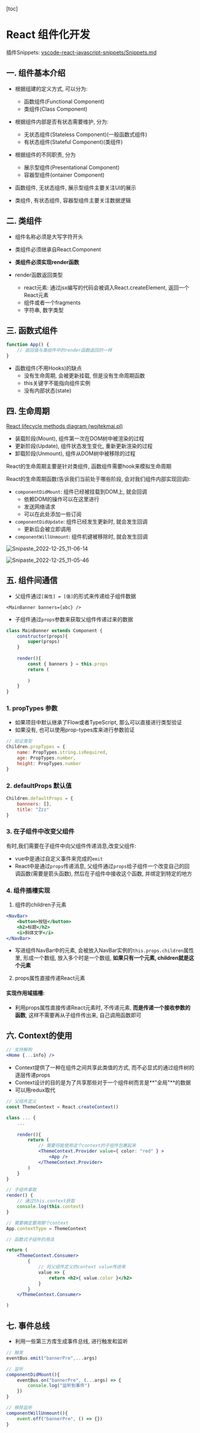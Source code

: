 [toc]

# React 组件化开发

插件Snippets: [vscode-react-javascript-snippets/Snippets.md](https://github.com/ults-io/vscode-react-javascript-snippets/blob/HEAD/docs/Snippets.md)

## 一.  组件基本介绍

- 根据组建的定义方式, 可以分为:
  - 函数组件(Functional Component)
  - 类组件(Class Component)
- 根据组件内部是否有状态需要维护, 分为:
  - 无状态组件(Stateless Component)(一般函数式组件)
  - 有状态组件(Stateful Component)(类组件)
- 根据组件的不同职责, 分为
  - 展示型组件(Presentational Component)
  - 容器型组件(ontainer Component)



- 函数组件, 无状态组件, 展示型组件主要关注UI的展示
- 类组件, 有状态组件, 容器型组件主要关注数据逻辑





## 二. 类组件

- 组件名称必须是大写字符开头
- 类组件必须继承自React.Component
- **类组件必须实现render函数**



- render函数返回类型
  - react元素: 通过jsx编写的代码会被调入React.createElement, 返回一个React元素
  - 组件或者一个fragments
  - 字符串, 数字类型



## 三. 函数式组件

```jsx
function App() {
    // 返回值与类组件中的render函数返回的一样
}
```

- 函数组件(不用Hooks)的缺点
  - 没有生命周期, 会被更新挂载, 但是没有生命周期函数
  - this关键字不能指向组件实例
  - 没有内部状态(state)





## 四. 生命周期

[React lifecycle methods diagram (wojtekmaj.pl)](https://projects.wojtekmaj.pl/react-lifecycle-methods-diagram/)

- 装载阶段(Mount), 组件第一次在DOM树中被渲染的过程
- 更新阶段(Update), 组件状态发生变化, 重新更新渲染的过程
- 卸载阶段(Unmount), 组件从DOM树中被移除的过程

React的生命周期主要是针对类组件, 函数组件需要hook来模拟生命周期

React的生命周期函数(告诉我们当前处于哪些阶段, 会对我们组件内部实现回调):

- `componentDidMount`: 组件已经被挂载到DOM上, 就会回调
  - 依赖DOM的操作可以在这里进行
  - 发送网络请求
  - 可以在此处添加一些订阅
- `componentDidUpdate`: 组件已经发生更新时, 就会发生回调
  - 更新后会被立即调用
- `componentWillUnmount`: 组件机键被移除时, 就会发生回调

![Snipaste_2022-12-25_11-06-14](C:\Users\zZOMZz\Desktop\Typora笔记\React笔记\图片\Snipaste_2022-12-25_11-06-14.png)

![Snipaste_2022-12-25_11-05-46](C:\Users\zZOMZz\Desktop\Typora笔记\React笔记\图片\Snipaste_2022-12-25_11-05-46.png)



## 五. 组件间通信

- 父组件通过`[属性] = [值]`的形式来传递给子组件数据

```
<MainBanner banners={abc} />
```

- 子组件通过`props`参数来获取父组件传递过来的数据

```jsx
class MainBanner extends Component {
	constructor(props){
		super(props)	
	}
    
    render(){
        const { banners } = this.props
        return (
        	
        )
    }
}
```

### 1. propTypes 参数

- 如果项目中默认继承了Flow或者TypeScript, 那么可以直接进行类型验证
- 如果没有, 也可以使用prop-types库来进行参数验证

```jsx
// 验证类型
Children.propTypes = {
    name: PropTypes.string.isRequired,
    age: PropTypes.number,
    height: PropTypes.number
}
```



### 2. defaultProps 默认值

```jsx
Children.defaultProps = {
    bannners: [],
    title: "Zzz"
}
```



### 3. 在子组件中改变父组件

有时,我们需要在子组件中向父组件传递消息,改变父组件:

- vue中是通过自定义事件来完成的`emit`
- React中是通过`props`传递消息, 父组件通过`props`给子组件一个改变自己的回调函数(需要是箭头函数), 然后在子组件中接收这个函数, 并绑定到特定的地方



### 4. 组件插槽实现

1. 组件的children子元素

```jsx
<NavBar>
	<button>按钮</button>
	<h2>标题</h2>
    <i>斜体文字</i>
</NavBar>
```

- 写进组件NavBar中的元素, 会被放入NavBar实例的`this.props.children`属性里, 形成一个数组, 放入多个时是一个数组, **如果只有一个元素, children就是这个元素**



2. props属性直接传递React元素



#### 实现作用域插槽:

- 利用props属性直接传递React元素时, 不传递元素, **而是传递一个接收参数的函数**, 这样不需要再从子组件传出来, 自己调用函数即可





## 六. Context的使用

```jsx
// 支持解构
<Home {...info} />
```

- Context提供了一种在组件之间共享此类值的方式, 而不必显式的通过组件树的逐层传递props
- Context设计的目的是为了共享那些对于一个组件树而言是**"全局"**的数据
- 可以用redux取代

```jsx
// 父组件定义
const ThemeContext = React.createContext()

class ... {
    ...
    
    render(){
    	return (
    		// 需要将能使用这个context的子组件包裹起来
    		<ThemeContext.Provider value={ color: "red" } >
    			<App />
    		</ThemeContext.Provider>    		
    	)
	}
}
```

```jsx
// 子组件拿取
render() {
    // 通过this.context获取
    console.log(this.context)
}

// 需要确定要用那个context
App.contextType = ThemeContext
```

```jsx
// 函数式子组件的用法

return (
	<ThemeContext.Consumer>
    	{	
            // 将父组件定义的context value传进来
            value => {
                return <h2>{ value.color }</h2>
            }
        }
    </ThemeContext.Consumer>

)
```





## 七. 事件总线

- 利用一些第三方库生成事件总线, 进行触发和监听

```jsx
// 触发
eventBus.emit("bannerPre",...args)

// 监听
componentDidMount(){
    eventBus.on("bannerPre", (...args) => {
        console.log("监听到事件")
    })
}

// 移除监听
componentWillUnmount(){
    event.off("bannerPre", () => {})
}
```

